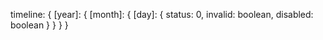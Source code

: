 timeline: {
  [year]: {
    [month]: {
      [day]: {
        status: 0,
        invalid: boolean,
        disabled: boolean
      }
    }
  }
}